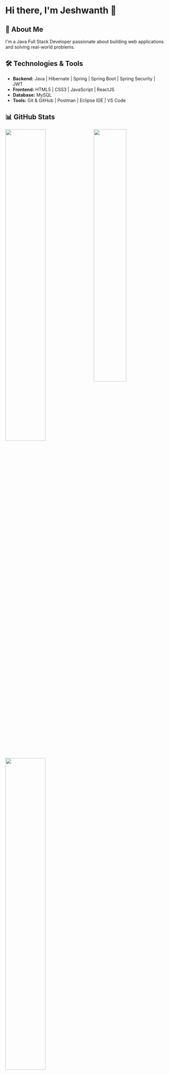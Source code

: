 

<!--
**coder-jeshwanth/coder-jeshwanth** is a ✨ _special_ ✨ repository because its `README.md` (this file) appears on your GitHub profile.

Here are some ideas to get you started:

- 🔭 I’m currently working on ...
- 🌱 I’m currently learning ...
- 👯 I’m looking to collaborate on ...
- 🤔 I’m looking for help with ...
- 💬 Ask me about ...
- 📫 How to reach me: ...
- 😄 Pronouns: ...
- ⚡ Fun fact: ...
-->
# Hi there, I'm Jeshwanth 👋

## 🚀 About Me
I'm a Java Full Stack Developer passionate about building web applications and solving real-world problems.

## 🛠 Technologies & Tools
- **Backend:** Java  |  Hibernate  |  Spring  |  Spring Boot  |  Spring Security  |  JWT 
- **Frontend:** HTML5 | CSS3 | JavaScript | ReactJS
- **Database:** MySQL 
- **Tools:**  Git & GitHub  |  Postman  |  Eclipse IDE  |  VS Code 

## 📊 GitHub Stats
<a href="https://github.com/coder-jeshwanth"><img align="right" width="45%" src="https://github-readme-stats.vercel.app/api/top-langs/?username=coder-jeshwanth&theme=tokyonight&hide_border=true"></a>
<a href="https://github.com/coder-jeshwanth"><img width="50%" src="https://github-profile-summary-cards.vercel.app/api/cards/profile-details?username=coder-jeshwanth&theme=tokyonight&hide_border=true"></a> 
<br />
<br />
<a href="https://github.com/coder-jeshwanth"><img width="50%" src="https://github-readme-streak-stats.herokuapp.com/?user=coder-jeshwanth&theme=tokyonight&hide_border=true"></a>
<br>
<br>
<br>
<p align="right"> <img src="https://komarev.com/ghpvc/?username=coder-jeshwanth&label=Profile%20views&color=0e75b6&style=flat" alt="coder-jeshwanth" /> </p>
